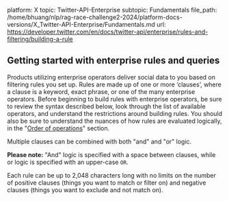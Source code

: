 platform: X
topic: Twitter-API-Enterprise
subtopic: Fundamentals
file_path: /home/bhuang/nlp/rag-race-challenge2-2024/platform-docs-versions/X_Twitter-API-Enterprise/Fundamentals.md
url: https://developer.twitter.com/en/docs/twitter-api/enterprise/rules-and-filtering/building-a-rule


## Getting started with enterprise rules and queries

Products utilizing enterprise operators deliver social data to you based on filtering rules you set up. Rules are made up of one or more ‘clauses’, where a clause is a keyword, exact phrase, or one of the many enterprise operators. Before beginning to build rules with enterprise operators, be sure to review the syntax described below, look through the list of available operators, and understand the restrictions around building rules. You should also be sure to understand the nuances of how rules are evaluated logically, in the "[Order of operations](#orderofoperations)" section.

Multiple clauses can be combined with both "and" and "or" logic.

**Please note:** "And" logic is specified with a space between clauses, while or logic is specified with an upper-case `OR`. 

Each rule can be up to 2,048 characters long with no limits on the number of positive clauses (things you want to match or filter on) and negative clauses (things you want to exclude and not match on).